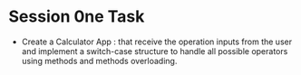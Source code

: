 # Session 0ne Task

- Create a Calculator App :  that receive the operation inputs from the user and implement a switch-case structure to handle all possible operators using methods and methods overloading.

